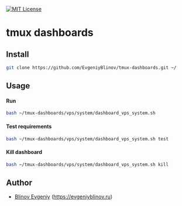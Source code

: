 [![MIT License][license-image]][license-url]

tmux dashboards
===

## Install

```sh
git clone https://github.com/EvgeniyBlinov/tmux-dashboards.git ~/
```

## Usage

#### Run
```sh
bash ~/tmux-dashboards/vps/system/dashboard_vps_system.sh
```
#### Test requirements
```sh
bash ~/tmux-dashboards/vps/system/dashboard_vps_system.sh test
```
#### Kill dashboard
```sh
bash ~/tmux-dashboards/vps/system/dashboard_vps_system.sh kill
```

## Author

- [Blinov Evgeniy](mailto:evgeniy_blinov@mail.ru) (<https://evgeniyblinov.ru>)

[license-image]: http://img.shields.io/badge/license-MIT-blue.svg?style=flat
[license-url]: LICENSE
